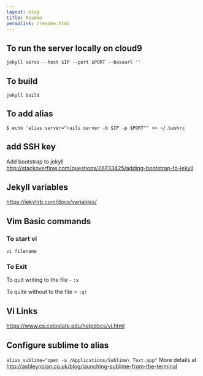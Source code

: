 ```yaml
---
layout: blog
title: Readme
permalink: /readme.html
---
```


## To run the server locally on cloud9

` jekyll serve --host $IP --port $PORT --baseurl '' `

## To build
` jekyll build `


## To add alias
`$ echo 'alias server="rails server -b $IP -p $PORT"' >> ~/.bashrc`

## add SSH key
Add bootstrap to jekyll http://stackoverflow.com/questions/28733425/adding-bootstrap-to-jekyll


## Jekyll variables
https://jekyllrb.com/docs/variables/

## Vim Basic commands

### To start vi
` vi filename `

### To Exit
To quit writing to the file - `:x`

To quite without to the file = `:q!`

## Vi Links
https://www.cs.colostate.edu/helpdocs/vi.html

## Configure sublime to alias
`alias sublime="open -a /Applications/Sublime\ Text.app"`
More details at http://ashleynolan.co.uk/blog/launching-sublime-from-the-terminal
